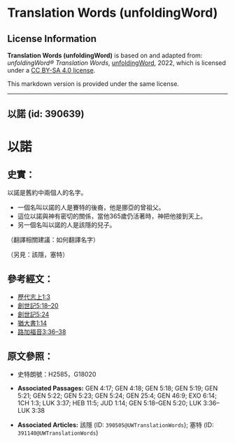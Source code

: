 # Translation Words (unfoldingWord)

## License Information

**Translation Words (unfoldingWord)** is based on and adapted from: _unfoldingWord® Translation Words_, [unfoldingWord](https://unfoldingword.org/utw), 2022, which is licensed under a [CC BY-SA 4.0 license](https://creativecommons.org/licenses/by-sa/4.0/legalcode.en).

This markdown version is provided under the same license.



--------------------------------

## 以諾 (id: 390639)

以諾
==

史實：
---

以諾是舊約中兩個人的名字。

* 一個名叫以諾的人是賽特的後裔，他是挪亞的曾祖父。
* 這位以諾與神有密切的關係，當他365歲仍活著時，神把他接到天上。
* 另一個名叫以諾的人是該隱的兒子。

（翻譯相關建議：如何翻譯名字）

（另見：該隱，塞特）

參考經文：
-----

* [歷代志上1:3](https://ref.ly/1Chr1:3)
* [創世記5:18–20](https://ref.ly/Gen5:18-Gen5:20)
* [創世記5:24](https://ref.ly/Gen5:24)
* [猶大書1:14](https://ref.ly/Jude1:14)
* [路加福音3:36–38](https://ref.ly/Luke3:36-Luke3:38)

原文參照：
-----

* 史特朗號：H2585，G18020

* **Associated Passages:** GEN 4:17; GEN 4:18; GEN 5:18; GEN 5:19; GEN 5:21; GEN 5:22; GEN 5:23; GEN 5:24; GEN 25:4; GEN 46:9; EXO 6:14; 1CH 1:3; LUK 3:37; HEB 11:5; JUD 1:14; GEN 5:18–GEN 5:20; LUK 3:36–LUK 3:38
* **Associated Articles:** 該隱 (ID: `390505@UWTranslationWords`); 塞特 (ID: `391140@UWTranslationWords`)

